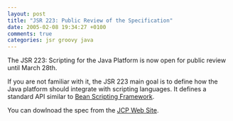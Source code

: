 ```yaml
---
layout: post
title: "JSR 223: Public Review of the Specification"
date: 2005-02-08 19:34:27 +0100
comments: true
categories: jsr groovy java
---
```


The JSR 223: Scripting for the Java Platform is now open for public review until March 28th.

If you are not familiar with it, the JSR 223 main goal is to define how the Java platform should integrate with scripting languages. It defines a standard API similar to [Bean Scripting Framework](http://jakarta.apache.org/bsf/).

You can dowlnoad the spec from the [JCP Web Site](http://jcp.org/en/jsr/detail?id=223).
